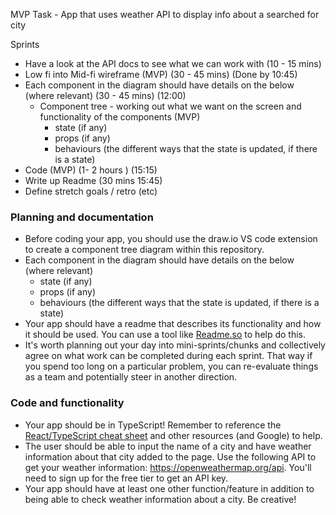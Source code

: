 MVP Task - App that uses weather API to display info about a searched for city

Sprints

- Have a look at the API docs to see what we can work with (10 - 15 mins)
- Low fi into Mid-fi wireframe (MVP) (30 - 45 mins) (Done by 10:45)
- Each component in the diagram should have details on the below (where relevant) (30 - 45 mins) (12:00)
    - Component tree - working out what we want on the screen and functionality of the components (MVP)
        - state (if any)
        - props (if any)
        - behaviours (the different ways that the state is updated, if there is a state)
- Code (MVP) (1- 2 hours ) (15:15)
- Write up Readme (30 mins 15:45)
- Define stretch goals / retro   (etc)







### Planning and documentation

- Before coding your app, you should use the draw.io VS code extension to create a component tree diagram within this repository.
- Each component in the diagram should have details on the below (where relevant)
  - state (if any)
  - props (if any)
  - behaviours (the different ways that the state is updated, if there is a state)
- Your app should have a readme that describes its functionality and how it should be used. You can use a tool like [Readme.so](https://readme.so/editor) to help do this.
- It's worth planning out your day into mini-sprints/chunks and collectively agree on what work can be completed during each sprint. That way if you spend too long on a particular problem, you can re-evaluate things as a team and potentially steer in another direction.

### Code and functionality

- Your app should be in TypeScript! Remember to reference the [React/TypeScript cheat sheet](https://github.com/typescript-cheatsheets/react#reacttypescript-cheatsheets) and other resources (and Google) to help.
- The user should be able to input the name of a city and have weather information about that city added to the page. Use the following API to get your weather information: https://openweathermap.org/api. You'll need to sign up for the free tier to get an API key.
- Your app should have at least one other function/feature in addition to being able to check weather information about a city. Be creative!